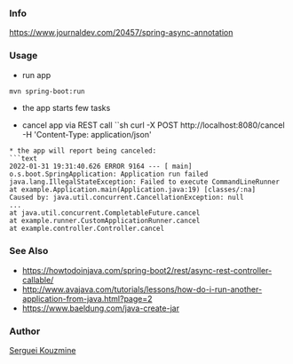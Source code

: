 ### Info

https://www.journaldev.com/20457/spring-async-annotation


### Usage

* run app
```sh
mvn spring-boot:run
```
 - the app starts few tasks
* cancel app via REST call
``sh
curl -X POST http://localhost:8080/cancel  -H 'Content-Type: application/json'
```
* the app will report being canceled:
```text
2022-01-31 19:31:40.626 ERROR 9164 --- [ main] o.s.boot.SpringApplication: Application run failed
java.lang.IllegalStateException: Failed to execute CommandLineRunner
at example.Application.main(Application.java:19) [classes/:na]
Caused by: java.util.concurrent.CancellationException: null
...
at java.util.concurrent.CompletableFuture.cancel
at example.runner.CustomApplicationRunner.cancel
at example.controller.Controller.cancel
```

### See Also

  * https://howtodoinjava.com/spring-boot2/rest/async-rest-controller-callable/
  * http://www.avajava.com/tutorials/lessons/how-do-i-run-another-application-from-java.html?page=2
  * https://www.baeldung.com/java-create-jar

### Author
[Serguei Kouzmine](kouzmine_serguei@yahoo.com)

